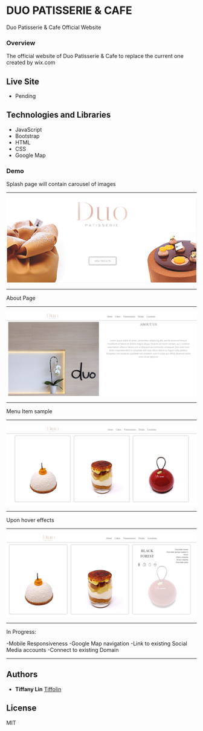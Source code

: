 # DUO PATISSERIE & CAFE
Duo Patisserie &amp; Cafe Official Website
### Overview
The official website of Duo Patisserie & Cafe to replace the current one created by wix.com

## Live Site
 - Pending

## Technologies and Libraries

* JavaScript
* Bootstrap
* HTML
* CSS
* Google Map


### Demo
Splash page will contain carousel of images

---

![](webscreenshot/1.PNG)      

---

About Page

---

![](webscreenshot/2.PNG)  

---

Menu Item sample

---

![](webscreenshot/3.PNG)    

---

Upon hover effects

---
  
![](webscreenshot/4.PNG) 

---

In Progress:

-Mobile Responsiveness
-Google Map navigation
-Link to existing Social Media accounts
-Connect to existing Domain

---
## Authors
* **Tiffany Lin**         [Tiffolin](https://github.com/Tiffolin)


## License
MIT
